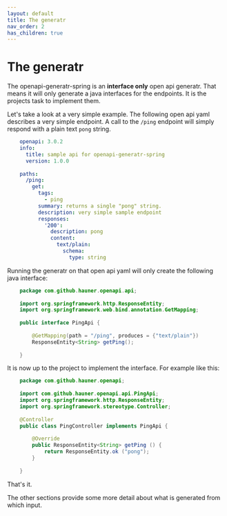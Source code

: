 ```yaml
---
layout: default
title: The generatr
nav_order: 2
has_children: true
---
```


# The generatr

The openapi-generatr-spring is an **interface only** open api generatr. That means it will only
generate a java interfaces for the endpoints. It is the projects task to implement them.

Let's take a look at a very simple example. The following open api yaml describes a very simple
endpoint. A call to the `/ping` endpoint will simply respond with a plain text `pong` string. 

```yaml
    openapi: 3.0.2
    info:
      title: sample api for openapi-generatr-spring
      version: 1.0.0
    
    paths:
      /ping:
        get:
          tags:
            - ping
          summary: returns a single "pong" string.
          description: very simple sample endpoint
          responses:
            '200':
              description: pong
              content:
                text/plain:
                  schema:
                    type: string
```

Running the generatr on that open api yaml will only create the following java interface:

```java
    package com.github.hauner.openapi.api;
    
    import org.springframework.http.ResponseEntity;
    import org.springframework.web.bind.annotation.GetMapping;
    
    public interface PingApi {
    
        @GetMapping(path = "/ping", produces = {"text/plain"})
        ResponseEntity<String> getPing();
    
    }
```

It is now up to the project to implement the interface. For example like this:

```java
    package com.github.hauner.openapi;
    
    import com.github.hauner.openapi.api.PingApi;
    import org.springframework.http.ResponseEntity;
    import org.springframework.stereotype.Controller;
    
    @Controller
    public class PingController implements PingApi {
    
        @Override
        public ResponseEntity<String> getPing () {
            return ResponseEntity.ok ("pong");
        }
    
    }
```

That's it. 

The other sections provide some more detail about what is generated from which input.
